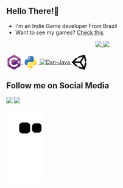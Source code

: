 ##   Hello There!👋
- i'm an Indie Game developer From Brazil
- Want to see my games? [Check this](https://daniel-leal.itch.io/)

<!--- Github Stats --->
<div align="center">
  <a href="https://github.com/Daniel-leal-lima">
  <img height="180em" src="https://github-readme-stats.vercel.app/api?username=Daniel-leal-lima&show_icons=true&theme=dark&include_all_commits=true&count_private=true"/>
  <img height="180em" src="https://github-readme-stats.vercel.app/api/top-langs/?username=Daniel-leal-lima&layout=compact&langs_count=7&theme=dark"/>
</div>

<div style="display: inline_block"><br>
  <img align="center" alt="Dan-Csharp" height="40" width="40" src="https://raw.githubusercontent.com/devicons/devicon/master/icons/csharp/csharp-original.svg"/>
  <img align="center" alt="Dan-Python" height="40" width="40" src="https://raw.githubusercontent.com/devicons/devicon/master/icons/python/python-original.svg"/>
  <img align="center" alt="Dan-Java" height="40" width="40" src="https://cdn.jsdelivr.net/gh/devicons/devicon/icons/java/java-plain-wordmark.svg"/>
  <img align="center" alt="Dan-Unity" height="40" width="40" src="https://github.com/devicons/devicon/blob/master/icons/unity/unity-original.svg" />
   </a>
</div>

## Follow me on Social Media

<div> 
  <a href="https://instagram.com/ihrapaze" target="_blank"><img src="https://img.shields.io/badge/-Instagram-%23E4405F?style=for-the-badge&logo=instagram&logoColor=white" target="_blank"></a>
  <a href="https://www.linkedin.com/in/daniel-leal-lima/" target="_blank"><img src="https://img.shields.io/badge/-LinkedIn-%230077B5?style=for-the-badge&logo=linkedin&logoColor=white" target="_blank"></a> 
  
  ![Snake animation](https://github.com/Daniel-leal-lima/Daniel-leal-lima/blob/output/github-contribution-grid-snake.svg)
 
</div> 
